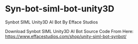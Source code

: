 # Syn-bot-siml-bot-unity3D
Synbot SIML Unity3D AI Bot By Efface Studios

Download Synbot SIML Unity3D AI Bot Source Code From Here:
https://www.effacestudios.com/shop/unity-siml-bot-synbot/
